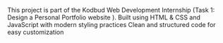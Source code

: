 This project is part of the Kodbud Web Development Internship (Task 1: Design a Personal Portfolio website ). Built using HTML & CSS and JavaScript with modern styling practices Clean and structured code for easy customization
